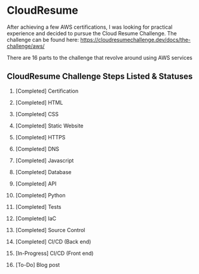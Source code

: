 # CloudResume

After achieving a few AWS certifications, I was looking for practical experience and decided to pursue the Cloud Resume Challenge. The challenge can be found here: https://cloudresumechallenge.dev/docs/the-challenge/aws/

There are 16 parts to the challenge that revolve around using AWS services

## CloudResume Challenge Steps Listed & Statuses
1. [Completed] Certification 

2. [Completed] HTML 

3. [Completed] CSS 

4. [Completed] Static Website 

5. [Completed] HTTPS 

6. [Completed] DNS 

7. [Completed] Javascript 

8. [Completed] Database 

9. [Completed] API 

10. [Completed] Python 

11. [Completed] Tests 

12. [Completed] IaC 

13. [Completed] Source Control 

14. [Completed] CI/CD (Back end) 

15. [In-Progress] CI/CD (Front end) 

16. [To-Do] Blog post 